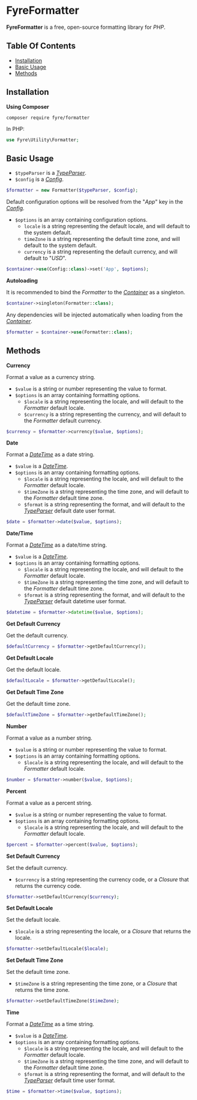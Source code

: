 # FyreFormatter

**FyreFormatter** is a free, open-source formatting library for *PHP*.


## Table Of Contents
- [Installation](#installation)
- [Basic Usage](#basic-usage)
- [Methods](#methods)



## Installation

**Using Composer**

```
composer require fyre/formatter
```

In PHP:

```php
use Fyre\Utility\Formatter;
```


## Basic Usage

- `$typeParser` is a [*TypeParser*](https://github.com/elusivecodes/FyreTypeParser).
- `$config` is a [*Config*](https://github.com/elusivecodes/FyreConfig).

```php
$formatter = new Formatter($typeParser, $config);
```

Default configuration options will be resolved from the "*App*" key in the [*Config*](https://github.com/elusivecodes/FyreConfig).

- `$options` is an array containing configuration options.
    - `locale` is a string representing the default locale, and will default to the system default.
    - `timeZone` is a string representing the default time zone, and will default to the system default.
    - `currency` is a string representing the default currency, and will default to "*USD*".

```php
$container->use(Config::class)->set('App', $options);
```

**Autoloading**

It is recommended to bind the *Formatter* to the [*Container*](https://github.com/elusivecodes/FyreContainer) as a singleton.

```php
$container->singleton(Formatter::class);
```

Any dependencies will be injected automatically when loading from the [*Container*](https://github.com/elusivecodes/FyreContainer).

```php
$formatter = $container->use(Formatter::class);
```


## Methods

**Currency**

Format a value as a currency string.

- `$value` is a string or number representing the value to format.
- `$options` is an array containing formatting options.
    - `$locale` is a string representing the locale, and will default to the *Formatter* default locale.
    - `$currency` is a string representing the currency, and will default to the *Formatter* default currency.

```php
$currency = $formatter->currency($value, $options);
```

**Date**

Format a [*DateTime*](https://github.com/elusivecodes/FyreDateTime) as a date string.

- `$value` is a [*DateTime*](https://github.com/elusivecodes/FyreDateTime).
- `$options` is an array containing formatting options.
    - `$locale` is a string representing the locale, and will default to the *Formatter* default locale.
    - `$timeZone` is a string representing the time zone, and will default to the *Formatter* default time zone.
    - `$format` is a string representing the format, and will default to the [*TypeParser*](https://github.com/elusivecodes/FyreTypeParser) default date user format.

```php
$date = $formatter->date($value, $options);
```

**Date/Time**

Format a [*DateTime*](https://github.com/elusivecodes/FyreDateTime) as a date/time string.

- `$value` is a [*DateTime*](https://github.com/elusivecodes/FyreDateTime).
- `$options` is an array containing formatting options.
    - `$locale` is a string representing the locale, and will default to the *Formatter* default locale.
    - `$timeZone` is a string representing the time zone, and will default to the *Formatter* default time zone.
    - `$format` is a string representing the format, and will default to the [*TypeParser*](https://github.com/elusivecodes/FyreTypeParser) default datetime user format.

```php
$datetime = $formatter->datetime($value, $options);
```

**Get Default Currency**

Get the default currency.

```php
$defaultCurrency = $formatter->getDefaultCurrency();
```

**Get Default Locale**

Get the default locale.

```php
$defaultLocale = $formatter->getDefaultLocale();
```

**Get Default Time Zone**

Get the default time zone.

```php
$defaultTimeZone = $formatter->getDefaultTimeZone();
```

**Number**

Format a value as a number string.

- `$value` is a string or number representing the value to format.
- `$options` is an array containing formatting options.
    - `$locale` is a string representing the locale, and will default to the *Formatter* default locale.

```php
$number = $formatter->number($value, $options);
```

**Percent**

Format a value as a percent string.

- `$value` is a string or number representing the value to format.
- `$options` is an array containing formatting options.
    - `$locale` is a string representing the locale, and will default to the *Formatter* default locale.

```php
$percent = $formatter->percent($value, $options);
```

**Set Default Currency**

Set the default currency.

- `$currency` is a string representing the currency code, or a *Closure* that returns the currency code.

```php
$formatter->setDefaultCurrency($currency);
```

**Set Default Locale**

Set the default locale.

- `$locale` is a string representing the locale, or a *Closure* that returns the locale.

```php
$formatter->setDefaultLocale($locale);
```

**Set Default Time Zone**

Set the default time zone.

- `$timeZone` is a string representing the time zone, or a *Closure* that returns the time zone.

```php
$formatter->setDefaultTimeZone($timeZone);
```

**Time**

Format a [*DateTime*](https://github.com/elusivecodes/FyreDateTime) as a time string.

- `$value` is a [*DateTime*](https://github.com/elusivecodes/FyreDateTime).
- `$options` is an array containing formatting options.
    - `$locale` is a string representing the locale, and will default to the *Formatter* default locale.
    - `$timeZone` is a string representing the time zone, and will default to the *Formatter* default time zone.
    - `$format` is a string representing the format, and will default to the [*TypeParser*](https://github.com/elusivecodes/FyreTypeParser) default time user format.

```php
$time = $formatter->time($value, $options);
```